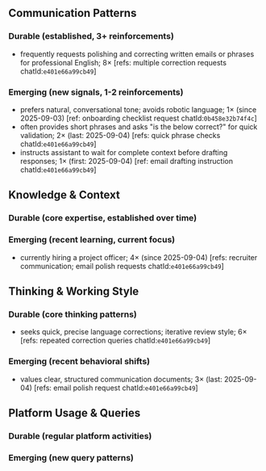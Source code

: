 ## Communication Patterns
### Durable (established, 3+ reinforcements)
- frequently requests polishing and correcting written emails or phrases for professional English; 8× [refs: multiple correction requests chatId:`e401e66a99cb49`]

### Emerging (new signals, 1-2 reinforcements)
- prefers natural, conversational tone; avoids robotic language; 1× (since 2025-09-03) [ref: onboarding checklist request chatId:`0b458e32b74f4c`]
- often provides short phrases and asks "is the below correct?" for quick validation; 2× (last: 2025-09-04) [refs: quick phrase checks chatId:`e401e66a99cb49`]
- instructs assistant to wait for complete context before drafting responses; 1× (first: 2025-09-04) [ref: email drafting instruction chatId:`e401e66a99cb49`]

## Knowledge & Context
### Durable (core expertise, established over time)

### Emerging (recent learning, current focus)
- currently hiring a project officer; 4× (since 2025-09-04) [refs: recruiter communication; email polish requests chatId:`e401e66a99cb49`]

## Thinking & Working Style
### Durable (core thinking patterns)
- seeks quick, precise language corrections; iterative review style; 6× [refs: repeated correction queries chatId:`e401e66a99cb49`]

### Emerging (recent behavioral shifts)
- values clear, structured communication documents; 3× (last: 2025-09-04) [refs: email polish request chatId:`e401e66a99cb49`]

## Platform Usage & Queries
### Durable (regular platform activities)

### Emerging (new query patterns)

